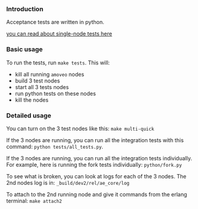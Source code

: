 ### Introduction

Acceptance tests are written in python.

[you can read about single-node tests here](unit_testing.md)

### Basic usage

To run the tests, run `make tests`.
This will:
* kill all running `amoveo` nodes
* build 3 test nodes
* start all 3 tests nodes
* run python tests on these nodes
* kill the nodes

### Detailed usage

You can turn on the 3 test nodes like this:
`make multi-quick`

If the 3 nodes are running, you can run all the integration tests with this command: `python tests/all_tests.py`.

If the 3 nodes are running, you can run all the integration tests individually. For example, here is running the fork tests individually:
`python/fork.py`

To see what is broken, you can look at logs for each of the 3 nodes. The 2nd nodes log is in: `_build/dev2/rel/ae_core/log`

To attach to the 2nd running node and give it commands from the erlang terminal: `make attach2`
